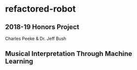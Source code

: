 # refactored-robot

## 2018-19 Honors Project

Charles Peeke & Dr. Jeff Bush

## Musical Interpretation Through Machine Learning
